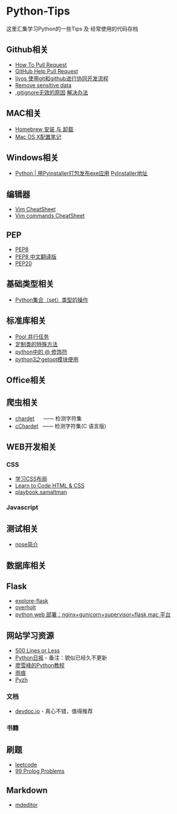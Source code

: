 # Python-Tips

这里汇集学习Python的一些Tips 及 经常使用的代码存档


## Github相关

- [How To Pull Request](https://www.zhihu.com/question/21682976)
- [GitHub Help Pull Request](https://help.github.com/articles/creating-a-pull-request/)
- [livos 使用git和github进行协同开发流程](https://github.com/livoras/blog/issues/7)
- [Remove sensitive data](https://help.github.com/articles/remove-sensitive-data/)
- [.gitignore无效的原因](http://blog.csdn.net/zhangjs0322/article/details/37658669) [解决办法](http://www.pfeng.org/archives/840)

## MAC相关

- [Homebrew 安装 与 卸载](http://blog.csdn.net/arthur_d/article/details/8373410)
- [Mac OS X配置笔记](http://axiaoxin.com/article/173/)

## Windows相关

- [Python | 用Pyinstaller打包发布exe应用](http://jingyan.baidu.com/article/a378c960b47034b3282830bb.html) [PyInstaller地址](https://github.com/pyinstaller/pyinstaller)

## 编辑器

- [Vim CheatSheet](http://cenalulu.github.io/linux/all-vim-cheatsheat/)
- [Vim commands CheatSheet](https://wincent.com/wiki/Vim_cheatsheet)

## PEP
- [PEP8](https://www.python.org/dev/peps/pep-0008/)
- [PEP8 中文翻译版](http://www.open-open.com/lib/view/open1433813937629.html)
- [PEP20](https://www.python.org/dev/peps/pep-0020/)

## 基础类型相关

- [Python集合（set）类型的操作](http://blog.csdn.net/business122/article/details/7541486)

## 标准库相关

- [Pool 并行任务](http://python.jobbole.com/58700/)
- [定制类的特殊方法](http://www.jb51.net/article/55734.htm)
- [python中的 @ 修饰符](http://blog.csdn.net/lainegates/article/details/8166764)
- [python3之getopt模块便用](https://my.oschina.net/lenglingx/blog/419265)

## Office相关

## 爬虫相关

- [chardet](https://github.com/chardet/chardet)      —— 检测字符集
- [cChardet](https://github.com/PyYoshi/cChardet)    —— 检测字符集(C 语言版)

## WEB开发相关

### CSS

- [学习CSS布局](http://zh.learnlayout.com/index.html)
- [Learn to Code HTML & CSS](http://learn.shayhowe.com/html-css/)
- [playbook.samaltman](playbook.samaltman.com)

### Javascript


## 测试相关

- [nose简介](http://pythontesting.net/framework/nose/nose-introduction/)

## 数据库相关

## Flask

- [explore-flask](https://github.com/rpicard/explore-flask)
- [overholt](https://github.com/mattupstate/overholt)
- [python web 部署：nginx+gunicorn+supervisor+flask mac 平台](http://www.jianshu.com/p/6dce773cb6b8)

## 网站学习资源

- [500 Lines or Less](http://aosabook.org/en/)
- [Python日报](http://py.memect.com/) - 备注：貌似已经久不更新
- [廖雪峰的Python教程](http://www.liaoxuefeng.com/wiki/0014316089557264a6b348958f449949df42a6d3a2e542c000)
- [雨痕](https://github.com/qyuhen/book)
- [Pyzh](http://pyzh.readthedocs.io/)

### 文档

- [devdoc.io](http://devdocs.io/)  - 真心不错，值得推荐

### 书籍

## 刷题

- [leetcode](https://leetcode.com/)
- [99 Prolog Problems](https://web.ti.bfh.ch/~hew1/informatik3/prolog/p-99/)

## Markdown

- [mdeditor](https://www.zybuluo.com/mdeditor)

